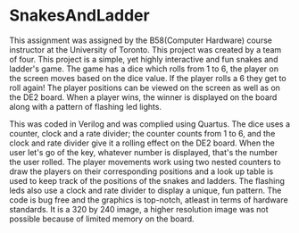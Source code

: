 # SnakesAndLadder

This assignment was assigned by the B58(Computer Hardware) course instructor at the University of Toronto. This project was created by a team of four. This project is a simple, yet highly interactive and fun snakes and ladder's game. The game has a dice which rolls from 1 to 6, the player on the screen moves based on the dice value. If the player rolls a 6 they get to roll again! The player positions can be viewed on the screen as well as on the DE2 board. When a player wins, the winner is displayed on the board along with a pattern of flashing led lights. 

This was coded in Verilog and was complied using Quartus. The dice uses a counter, clock and a rate divider; the counter counts from 1 to 6, and the clock and rate divider give it a rolling effect on the DE2 board. When the user let's go of the key, whatever number is displayed, that's the number the user rolled. The player movements work using two nested counters to draw the players on their corresponding positions and a look up table is used to keep track of the positions of the snakes and ladders. The flashing leds also use a clock and rate divider to display a unique, fun pattern. The code is bug free and the graphics is top-notch, atleast in terms of hardware standards. It is a 320 by 240 image, a higher resolution image was not possible because of limited memory on the board.
